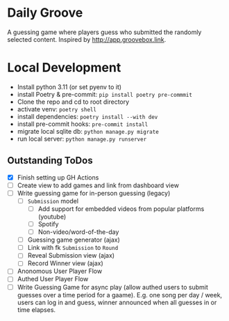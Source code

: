 # Daily Groove
A guessing game where players guess who submitted the randomly selected content. Inspired by http://app.groovebox.link.

# Local Development

- Install python 3.11 (or set pyenv to it)
- install Poetry & pre-commit: `pip install poetry pre-commmit`
- Clone the repo and cd to root directory
- activate venv: `poetry shell`
- install dependencies: `poetry install --with dev`
- install pre-commit hooks: `pre-commit install`
- migrate local sqlite db: `python manage.py migrate`
- run local server: `python manage.py runserver`

## Outstanding ToDos
- [x] Finish setting up GH Actions
- [ ] Create view to add games and link from dashboard view
- [ ] Write guessing game for in-person guessing (legacy)
   - [ ] `Submission` model
      - [ ] Add support for embedded videos from popular platforms (youtube)
      - [ ] Spotify
      - [ ] Non-video/word-of-the-day
   - [ ] Guessing game generator (ajax)
   - [ ] Link with fk `Submission` to `Round`
   - [ ] Reveal Submission view (ajax)
   - [ ] Record Winner view (ajax)
- [ ] Anonomous User Player Flow
- [ ] Authed User Player Flow
- [ ] Write Guessing Game for async play (allow authed users to submit guesses over a time period for a gaame). E.g. one song per day / week, users can log in and guess, winner announced when all guesses in or time elapses.
